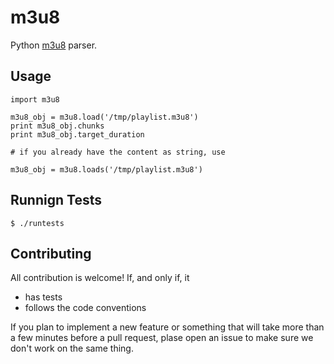 m3u8
====

Python [m3u8](http://tools.ietf.org/html/draft-pantos-http-live-streaming-08) parser.

Usage
-----

    import m3u8
  
    m3u8_obj = m3u8.load('/tmp/playlist.m3u8')
    print m3u8_obj.chunks
    print m3u8_obj.target_duration
  
    # if you already have the content as string, use
  
    m3u8_obj = m3u8.loads('/tmp/playlist.m3u8')

Runnign Tests
-------------

    $ ./runtests

Contributing
------------

All contribution is welcome! If, and only if, it

- has tests
- follows the code conventions

If you plan to implement a new feature or something that will take more than
a few minutes before a pull request, plase open an issue to make sure we don't
work on the same thing.
